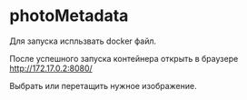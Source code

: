 # photoMetadata

Для запуска испльзвать docker файл.

После успешного запуска контейнера открыть в браузере http://172.17.0.2:8080/

Выбрать или перетащить нужное изображение.
